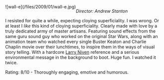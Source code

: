 <!--
.. title: Wall-E
.. slug: wall-e
.. date: 2009-01-11 23:39:38-06:00
.. tags: media,movie,fiction,animation,environment
-->

<span style="float: left">
![wall-e](/files/2009/01/wall-e.jpg)
</span>

*Director: Andrew Stanton*

I resisted for quite a while, expecting cloying superficiality. I was
wrong. Or at least I *like* this kind of cloying superficiality. Clearly
made with love by a truly dedicated army of master artisans. Featuring
sound effects from the same guru sound guy who worked on the original
Star Wars, along with an animation team who watched every single Buster
Keaton and Charlie Chaplin movie over their lunchtimes, to inspire them
in the ways of visual story telling. With a hardcore [Larry
Niven](http://en.wikipedia.org/wiki/General_Products_(Larry_Niven)#General_Products_Hull)
reference and a serious environmental message in the background to boot.
Huge fun. I watched it twice.

Rating: 8/10 - Thoroughly engaging, emotive and humorous.

<br style="clear: left" />
